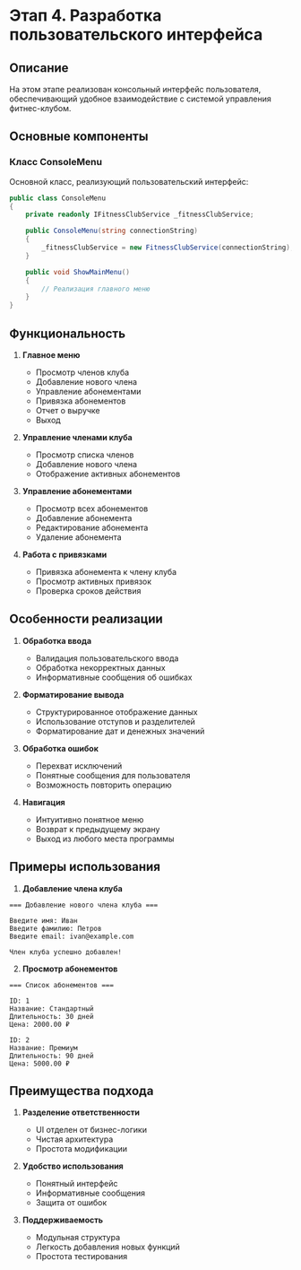 # Этап 4. Разработка пользовательского интерфейса

## Описание
На этом этапе реализован консольный интерфейс пользователя, обеспечивающий удобное взаимодействие с системой управления фитнес-клубом.

## Основные компоненты

### Класс ConsoleMenu
Основной класс, реализующий пользовательский интерфейс:
```csharp
public class ConsoleMenu
{
    private readonly IFitnessClubService _fitnessClubService;

    public ConsoleMenu(string connectionString)
    {
        _fitnessClubService = new FitnessClubService(connectionString);
    }

    public void ShowMainMenu()
    {
        // Реализация главного меню
    }
}
```

## Функциональность

1. **Главное меню**
   - Просмотр членов клуба
   - Добавление нового члена
   - Управление абонементами
   - Привязка абонементов
   - Отчет о выручке
   - Выход

2. **Управление членами клуба**
   - Просмотр списка членов
   - Добавление нового члена
   - Отображение активных абонементов

3. **Управление абонементами**
   - Просмотр всех абонементов
   - Добавление абонемента
   - Редактирование абонемента
   - Удаление абонемента

4. **Работа с привязками**
   - Привязка абонемента к члену клуба
   - Просмотр активных привязок
   - Проверка сроков действия

## Особенности реализации

1. **Обработка ввода**
   - Валидация пользовательского ввода
   - Обработка некорректных данных
   - Информативные сообщения об ошибках

2. **Форматирование вывода**
   - Структурированное отображение данных
   - Использование отступов и разделителей
   - Форматирование дат и денежных значений

3. **Обработка ошибок**
   - Перехват исключений
   - Понятные сообщения для пользователя
   - Возможность повторить операцию

4. **Навигация**
   - Интуитивно понятное меню
   - Возврат к предыдущему экрану
   - Выход из любого места программы

## Примеры использования

1. **Добавление члена клуба**
```
=== Добавление нового члена клуба ===

Введите имя: Иван
Введите фамилию: Петров
Введите email: ivan@example.com

Член клуба успешно добавлен!
```

2. **Просмотр абонементов**
```
=== Список абонементов ===

ID: 1
Название: Стандартный
Длительность: 30 дней
Цена: 2000.00 ₽

ID: 2
Название: Премиум
Длительность: 90 дней
Цена: 5000.00 ₽
```

## Преимущества подхода

1. **Разделение ответственности**
   - UI отделен от бизнес-логики
   - Чистая архитектура
   - Простота модификации

2. **Удобство использования**
   - Понятный интерфейс
   - Информативные сообщения
   - Защита от ошибок

3. **Поддерживаемость**
   - Модульная структура
   - Легкость добавления новых функций
   - Простота тестирования 